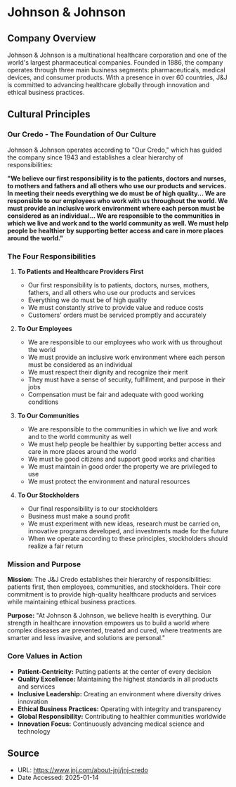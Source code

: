 # Johnson & Johnson

## Company Overview

Johnson & Johnson is a multinational healthcare corporation and one of the world's largest pharmaceutical companies. Founded in 1886, the company operates through three main business segments: pharmaceuticals, medical devices, and consumer products. With a presence in over 60 countries, J&J is committed to advancing healthcare globally through innovation and ethical business practices.

## Cultural Principles

### Our Credo - The Foundation of Our Culture

Johnson & Johnson operates according to "Our Credo," which has guided the company since 1943 and establishes a clear hierarchy of responsibilities:

**"We believe our first responsibility is to the patients, doctors and nurses, to mothers and fathers and all others who use our products and services. In meeting their needs everything we do must be of high quality... We are responsible to our employees who work with us throughout the world. We must provide an inclusive work environment where each person must be considered as an individual... We are responsible to the communities in which we live and work and to the world community as well. We must help people be healthier by supporting better access and care in more places around the world."**

### The Four Responsibilities

1. **To Patients and Healthcare Providers First**
   - Our first responsibility is to patients, doctors, nurses, mothers, fathers, and all others who use our products and services
   - Everything we do must be of high quality
   - We must constantly strive to provide value and reduce costs
   - Customers' orders must be serviced promptly and accurately

2. **To Our Employees**
   - We are responsible to our employees who work with us throughout the world
   - We must provide an inclusive work environment where each person must be considered as an individual
   - We must respect their dignity and recognize their merit
   - They must have a sense of security, fulfillment, and purpose in their jobs
   - Compensation must be fair and adequate with good working conditions

3. **To Our Communities**
   - We are responsible to the communities in which we live and work and to the world community as well
   - We must help people be healthier by supporting better access and care in more places around the world
   - We must be good citizens and support good works and charities
   - We must maintain in good order the property we are privileged to use
   - We must protect the environment and natural resources

4. **To Our Stockholders**
   - Our final responsibility is to our stockholders
   - Business must make a sound profit
   - We must experiment with new ideas, research must be carried on, innovative programs developed, and investments made for the future
   - When we operate according to these principles, stockholders should realize a fair return

### Mission and Purpose

**Mission:** The J&J Credo establishes their hierarchy of responsibilities: patients first, then employees, communities, and stockholders. Their core commitment is to provide high-quality healthcare products and services while maintaining ethical business practices.

**Purpose:** "At Johnson & Johnson, we believe health is everything. Our strength in healthcare innovation empowers us to build a world where complex diseases are prevented, treated and cured, where treatments are smarter and less invasive, and solutions are personal."

### Core Values in Action

- **Patient-Centricity:** Putting patients at the center of every decision
- **Quality Excellence:** Maintaining the highest standards in all products and services
- **Inclusive Leadership:** Creating an environment where diversity drives innovation
- **Ethical Business Practices:** Operating with integrity and transparency
- **Global Responsibility:** Contributing to healthier communities worldwide
- **Innovation Focus:** Continuously advancing medical science and technology

## Source
- URL: https://www.jnj.com/about-jnj/jnj-credo
- Date Accessed: 2025-01-14